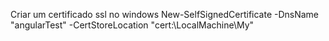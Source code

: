 
Criar um certificado ssl no windows
New-SelfSignedCertificate -DnsName "angularTest" -CertStoreLocation "cert:\LocalMachine\My"